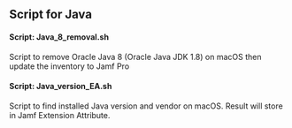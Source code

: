 ## Script for Java

#### Script: Java_8_removal.sh
Script to remove Oracle Java 8 (Oracle Java JDK 1.8) on macOS then update the inventory to Jamf Pro

#### Script: Java_version_EA.sh
Script to find installed Java version and vendor on macOS. Result will store in Jamf Extension Attribute.